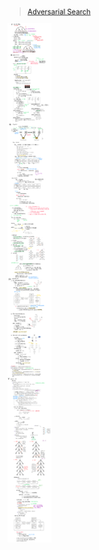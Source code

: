 > [Adversarial Search](https://www.nebo.app/page/8de2e792-fbb0-4a02-b3a5-85215df1e827)
<img src="https://github.com/RichardS0268/Introduction-to-AI/blob/main/Adversarial%20Search/docs_/%E5%AF%B9%E6%8A%97%E6%90%9C%E7%B4%A2%20.png" />
